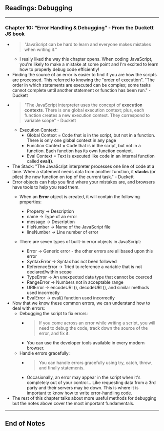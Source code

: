 ## Readings: Debugging
***
### Chapter 10: “Error Handling & Debugging” - From the Duckett JS book
- > "JavaScript can be hard to learn and everyone makes mistakes when writing it."
  * I really liked the way this chapter opens. When coding JavaScript, you're likely to make a mistake at some point and I'm excited to learn how to properly debug code efficiently!
- Finding the source of an error is easier to find if you are how the scripts are processed. This referred to knowing the "order of execution". "The order in which statements are executed can be complex; some tasks cannot complete until another statement or function has been run." - Duckett
- > "The JavaScript interpreter uses the concept of **execution contexts**. There is one global execution context; plus, each function creates a new execution context. They correspond to variable scope" - Duckett
  * Execution Context: 
    * Global Context = Code that is in the script, but not in a function. There is only one global context in any page
    * Function Context = Code that is in the script, but not in a function. Each function has its own function context.
    * Eval Context =  Text is executed like code in an internal function called **eval()**.
- The Stack: "The JavaScript interpreter processes one line of code at a time. When a statement needs data from another function, it **stacks** (or piles) the new function on top of the current task." - Duckett
- Error objects can help you find where your mistakes are, and browsers have tools to help you read them.
  * When an **Error** object is created, it will contain the following properties:
    * Property -> Description
    * name -> Type of an error
    * message -> Description
    * fileNumber ->  Name of the JavaScript file
    * lineNumber ->  Line number of error
    
  * There are seven types of built-in error objects in JavaScript:
    * Error ->  Generic error - the other errors are all based upon this error
    * SyntaxError ->  Syntax has not been followed
    * ReferenceError ->  Tried to reference a variable that is not declared/within scope
    * TypeError ->  An unexpected data type that cannot be coerced
    * RangeError ->  Numbers not in acceptable range
    * URIError ->  encodeURI (), decodeURI (), and similar methods used incorrectly
    * EvalError ->  eval() function used incorrectly
- Now that we know these common errors, we can understand how to deal with errors:
  * Debugging the script to fix errors:
    * > If you come across an error while writing a script, you will need to debug the code, track down the source of the error, and fix it.
    * You can use the developer tools available in every modern browser.
  * Handle errors gracefully:
    * > You can handle errors gracefully using try, catch, throw, and finally statements.
    * Occasionally, an error may appear in the script when it's completely out of your control... Like requesting data from a 3rd party and their servers may be down. This is where it is important to know how to write error-handling code.
- The rest of this chapter talks about more useful methods for debugging but the notes above cover the most important fundamentals.
***
 ## End of Notes

